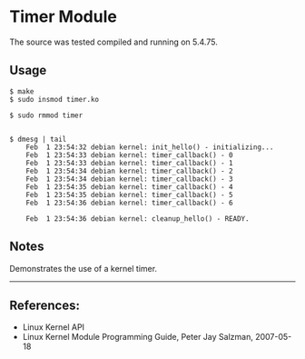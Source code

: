 # Timer Module

The source was tested compiled and running on 5.4.75.  


## Usage

```
$ make
$ sudo insmod timer.ko

$ sudo rmmod timer


$ dmesg | tail
    Feb  1 23:54:32 debian kernel: init_hello() - initializing...
    Feb  1 23:54:33 debian kernel: timer_callback() - 0
    Feb  1 23:54:33 debian kernel: timer_callback() - 1
    Feb  1 23:54:34 debian kernel: timer_callback() - 2
    Feb  1 23:54:34 debian kernel: timer_callback() - 3
    Feb  1 23:54:35 debian kernel: timer_callback() - 4
    Feb  1 23:54:35 debian kernel: timer_callback() - 5
    Feb  1 23:54:36 debian kernel: timer_callback() - 6

    Feb  1 23:54:36 debian kernel: cleanup_hello() - READY.
```


## Notes

Demonstrates the use of a kernel timer.  

---

## References:

 * Linux Kernel API
 * Linux Kernel Module Programming Guide, Peter Jay Salzman, 2007-05-18

